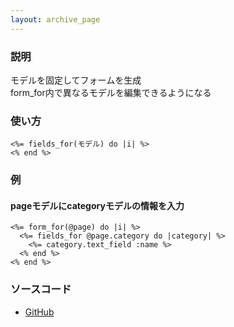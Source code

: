 ```yaml
---
layout: archive_page
---
```

### 説明
モデルを固定してフォームを生成  
form_for内で異なるモデルを編集できるようになる

### 使い方
    <%= fields_for(モデル) do |i| %>
    <% end %>

### 例
#### pageモデルにcategoryモデルの情報を入力
    <%= form_for(@page) do |i| %>
      <%= fields_for @page.category do |category| %>
        <%= category.text_field :name %>
      <% end %>
    <% end %>

### ソースコード
* [GitHub](https://github.com/rails/rails/blob/ac30e389ecfa0e26e3d44c1eda8488ddf63b3ecc/actionview/lib/action_view/helpers/form_helper.rb#L1930)